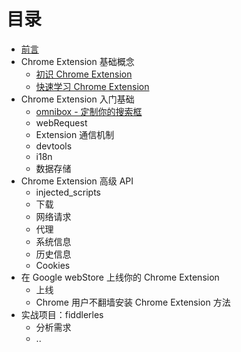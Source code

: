 # 目录

* [前言](../README.md)
* Chrome Extension 基础概念
  * [初识 Chrome Extension](./overview/index.md)
  * [快速学习 Chrome Extension](./overview/quickstart.md)
* Chrome Extension 入门基础
  * [omnibox - 定制你的搜索框](./basics/omnibox.md)
  * webRequest
  * Extension 通信机制
  * devtools
  * i18n
  * 数据存储
* Chrome Extension 高级 API
  * injected_scripts
  * 下载
  * 网络请求
  * 代理
  * 系统信息
  * 历史信息
  * Cookies
* 在 Google webStore 上线你的 Chrome Extension
  * 上线
  * Chrome 用户不翻墙安装 Chrome Extension 方法
* 实战项目：fiddlerles
  * 分析需求
  * ..

